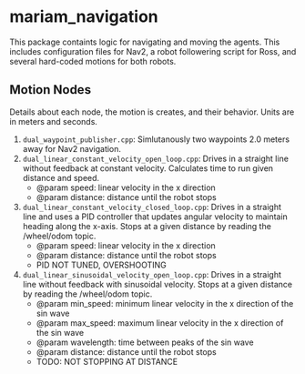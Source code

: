 # mariam_navigation

This package containts logic for navigating and moving the agents. This includes configuration files for Nav2, a robot followering script for Ross, and several hard-coded motions for both robots.

## Motion Nodes
Details about each node, the motion is creates, and their behavior. Units are in meters and seconds.
1. `dual_waypoint_publisher.cpp`: Simlutanously two waypoints 2.0 meters away for Nav2 navigation.
2. `dual_linear_constant_velocity_open_loop.cpp`: Drives in a straight line without feedback at constant velocity. Calculates time to run given distance and speed.
    - @param speed: linear velocity in the x direction
    - @param distance: distance until the robot stops 
3. `dual_linear_constant_velocity_closed_loop.cpp`: Drives in a straight line and uses a PID controller that updates angular velocity to maintain heading along the x-axis. Stops at a given distance by reading the /wheel/odom topic.
    - @param speed: linear velocity in the x direction
    - @param distance: distance until the robot stops 
    - PID NOT TUNED, OVERSHOOTING
4. `dual_linear_sinusoidal_velocity_open_loop.cpp`: Drives in a straight line without feedback with sinusoidal velocity. Stops at a given distance by reading the /wheel/odom topic.
    - @param min_speed: minimum linear velocity in the x direction of the sin wave
    - @param max_speed: maximum linear velocity in the x direction of the sin wave
    - @param wavelength: time between peaks of the sin wave
    - @param distance: distance until the robot stops
    - TODO: NOT STOPPING AT DISTANCE 